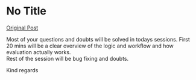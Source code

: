 # No Title

[Original Post](https://discourse.onlinedegree.iitm.ac.in/t/164277/375)

<p>Most of your questions and doubts will be solved in todays sessions. First 20 mins will be a clear overview of the logic and workflow and how evaluation actually works.<br>
Rest of the session will be bug fixing and doubts.</p>
<p>Kind regards</p>